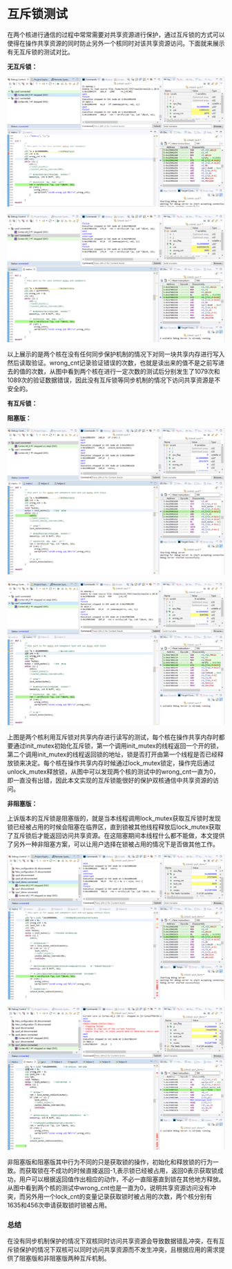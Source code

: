 # </center>互斥锁测试<center>

​		在两个核进行通信的过程中常常需要对共享资源进行保护，通过互斥锁的方式可以使得在操作共享资源的同时防止另外一个核同时对该共享资源访问。下面就来展示有无互斥锁的测试对比。

**无互斥锁：**

![](pictures\3\cpu0_no_mutex_sem1.PNG)

![](pictures\3\cpu1_no_mutex_sem1.PNG)

以上展示的是两个核在没有任何同步保护机制的情况下对同一块共享内存进行写入然后读取验证。wrong_cnt记录验证错误的次数，也就是读出来的值不是之前写进去的值的次数，从图中看到两个核在进行一定次数的测试后分别发生了1079次和1089次的验证数据错误，因此没有互斥锁等同步机制的情况下访问共享资源是不安全的。

**有互斥锁：**

**阻塞版：**

![](pictures\3\cpu0_mutex_block.PNG)

![](pictures\3\cpu1_mutex_block.PNG)

上图是两个核利用互斥锁对共享内存进行读写的测试，每个核在操作共享内存时都要通过init_mutex初始化互斥锁，第一个调用init_mutex的线程返回一个开的锁，第二个调用init_mutex的线程返回锁的地址，锁是否打开由第一个线程是否已经释放锁来决定。每个核在操作共享内存时候通过lock_mutex锁定，操作完后通过unlock_mutex释放锁，从图中可以发现两个核的测试中的wrong_cnt一直为0，即一直没有出错，因此本文实现的互斥锁能很好的保护双核通信中共享资源的访问。

**非阻塞版：**

上诉版本的互斥锁是阻塞版的，就是当本线程调用lock_mutex获取互斥锁时发现锁已经被占用的时候会阻塞在临界区，直到锁被其他线程释放后lock_mutex获取了互斥锁后才能返回访问共享资源。在这阻塞期间本线程什么都不能做，本文提供了另外一种非阻塞方案，可以让用户选择在锁被占用的情况下是否做其他工作。

![](pictures\3\cpu0_mutex_noblock.PNG)

![](pictures\3\cpu1_mutex_noblock.PNG)

非阻塞版和阻塞版其中行为不同的只是获取锁的操作，初始化和释放锁的行为一致。而获取锁在不成功的时候直接返回-1,表示锁已经被占用，返回0表示获取锁成功，用户可以根据返回值作出相应的动作，不必一直阻塞直到锁在其他地方释放。从图中看到两个核的测试中wrong_cnt也是一直为0，说明共享资源访问没有冲突，而另外用一个lock_cnt的变量记录获取锁时被占用的次数，两个核分别有1635和456次申请获取锁时锁被占用。

### 总结

​		在没有同步机制保护的情况下双核同时访问共享资源会导致数据错乱冲突，在有互斥锁保护的情况下双核可以同时访问共享资源而不发生冲突，且根据应用的需求提供了阻塞版和非阻塞版两种互斥机制。

